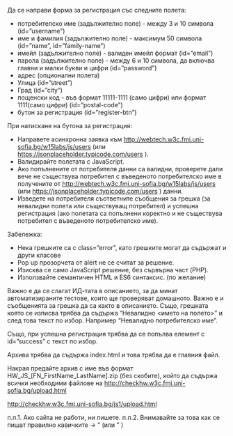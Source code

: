 Да се направи форма за регистрация със следните полета:
 - потребителско име (задължително поле) - между 3 и 10 символа (id=”username”)
 - име и фамилия (задължително поле) - максимум 50 символа (id=”name”, id=”family-name”)
 - имейл (задължително поле) - валиден имейл формат (id=”email”)
 - парола (задължително поле) - между 6 и 10 символа, да включва главни и малки букви и цифри (id=”password”)
 - адрес (опционални полета)
 - Улица (id=”street”)
 - Град (id=”city”)
 - пощенски код - във формат 11111-1111 (само цифри) или формат 1111(само цифри) (id=”postal-code”)
 - бутон за регистрация (id=”register-btn”)

При натискане на бутона за регистрация:
 - Направете асинхронна заявка към http://webtech.w3c.fmi.uni-sofia.bg/w15labs/js/users (или https://jsonplaceholder.typicode.com/users ).
 - Валидирайте полетата с JavaScript.
 - Ако попълнените от потребителя данни са валидни, проверете дали вече не съществува потребител с въведеното потребителско име в получените от  http://webtech.w3c.fmi.uni-sofia.bg/w15labs/js/users (или https://jsonplaceholder.typicode.com/users ) данни.
 - Изведете на потребителя съответните съобщения за грешка (за невалидни полета или съществуващ потребител) и успешна регистрация (ако полетата са попълнени коректно и не съществува потребител с въведеното потребителско име).

 

Забележка:
 - Нека грешките са с class=”error”, като грешките могат да съдържат и други класове
 - Pop up прозорчета от alert не се считат за решение.
 - Изисква се само JavaScript решение, без сървърна част (PHP).
 - Използвайте семантичен HTML и ES6 синтаксис. (по желание)

Важно е да се слагат ИД-тата в описанието, за да минат автоматизираните тестове, които ще проверяват домашното. Важно е и съобщенията за грешка да са както в описанието. Също, грешката която се изписва трябва да съдържа “Невалидно <името на полето>” и след това текст по избор. Например “Невалидно потребителско име”.

Също, при успешна регистрация трябва да се попълва елемент с id=”success” с текст по избор.

Архива трябва да съдържа index.html и това трябва да е главния файл. 

Накрая предайте архив с име във формат HW_JS_[FN_FirstName_LastName].zip (без скобите), който да съдържа всички необходими файлове на http://checkhw.w3c.fmi.uni-sofia.bg/upload.html

http://checkhw.w3c.fmi.uni-sofia.bg/js1/upload.html


п.п.1. Ако сайта не работи, ни пишете.
п.п.2. Внимавайте за това как се пишат правилно кавичките -> " (или ” )
